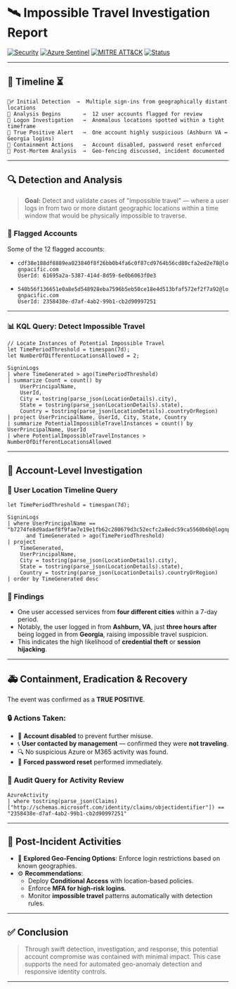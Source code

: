 # 🛰️ Impossible Travel Investigation Report

[![Security](https://img.shields.io/badge/Incident-Response-critical?style=flat&logo=datadog&color=red)](https://learn.microsoft.com/en-us/azure/sentinel/)
[![Azure Sentinel](https://img.shields.io/badge/Azure-Sentinel-blue?style=flat&logo=microsoftazure)](https://azure.microsoft.com/en-us/products/microsoft-sentinel/)
[![MITRE ATT&CK](https://img.shields.io/badge/MITRE-ATT%26CK-blueviolet?style=flat&logo=mitre)](https://attack.mitre.org/)
[![Status](https://img.shields.io/badge/Status-Resolved-brightgreen?style=flat&logo=checkmarx)]()

---

## 📅 Timeline ⏳

```text
🕵️‍♂️ Initial Detection  →  Multiple sign-ins from geographically distant locations
🔎 Analysis Begins       →  12 user accounts flagged for review
📍 Logon Investigation   →  Anomalous locations spotted within a tight timeframe
🚨 True Positive Alert   →  One account highly suspicious (Ashburn VA ↔ Georgia logins)
🚫 Containment Actions   →  Account disabled, password reset enforced
🧪 Post-Mortem Analysis  →  Geo-fencing discussed, incident documented
```

---

## 🔍 Detection and Analysis

> **Goal:** Detect and validate cases of "impossible travel" — where a user logs in from two or more distant geographic locations within a time window that would be physically impossible to traverse.

### 🚩 Flagged Accounts
Some of the 12 flagged accounts:

- `cdf38e188df8889ea023840f8f26bb0b4fa6c0f87cd9764b56cd80cfa2ed2e78@lognpacific.com`  
  `UserId: 61695a2a-5387-414d-8d59-6e0b6063f0e3`

- `540b56f136651e0a8e5d548928eba7596b5eb50ce18e4d513bfaf572ef2f7a92@lognpacific.com`  
  `UserId: 2358438e-d7af-4ab2-99b1-cb2d90997251`

---

### 📊 KQL Query: Detect Impossible Travel

```kql
// Locate Instances of Potential Impossible Travel
let TimePeriodThreshold = timespan(7d); 
let NumberOfDifferentLocationsAllowed = 2;

SigninLogs
| where TimeGenerated > ago(TimePeriodThreshold)
| summarize Count = count() by 
    UserPrincipalName, 
    UserId, 
    City = tostring(parse_json(LocationDetails).city), 
    State = tostring(parse_json(LocationDetails).state), 
    Country = tostring(parse_json(LocationDetails).countryOrRegion)
| project UserPrincipalName, UserId, City, State, Country
| summarize PotentialImpossibleTravelInstances = count() by UserPrincipalName, UserId
| where PotentialImpossibleTravelInstances > NumberOfDifferentLocationsAllowed
```

---

## 🧭 Account-Level Investigation

### 🎯 User Location Timeline Query

```kql
let TimePeriodThreshold = timespan(7d);

SigninLogs
| where UserPrincipalName == "b7274fe8d9adaef8f9fae7e19e1fb62c280679d3c52ecfc2a8edc59ca5560b6b@lognpacific.com"
      and TimeGenerated > ago(TimePeriodThreshold)
| project 
    TimeGenerated, 
    UserPrincipalName, 
    City = tostring(parse_json(LocationDetails).city), 
    State = tostring(parse_json(LocationDetails).state), 
    Country = tostring(parse_json(LocationDetails).countryOrRegion)
| order by TimeGenerated desc 
```

### 🧠 Findings

- One user accessed services from **four different cities** within a 7-day period.
- Notably, the user logged in from **Ashburn, VA**, just **three hours after** being logged in from **Georgia**, raising impossible travel suspicion.
- This indicates the high likelihood of **credential theft** or **session hijacking**.

---

## 🚑 Containment, Eradication & Recovery

The event was confirmed as a **TRUE POSITIVE**.

### 🔒 Actions Taken:

- 🚫 **Account disabled** to prevent further misuse.
- 📞 **User contacted by management** — confirmed they were **not traveling**.
- 🔍 No suspicious Azure or M365 activity was found.
- 🔁 **Forced password reset** performed immediately.

### 🧾 Audit Query for Activity Review

```kql
AzureActivity
| where tostring(parse_json(Claims)["http://schemas.microsoft.com/identity/claims/objectidentifier"]) == "2358438e-d7af-4ab2-99b1-cb2d90997251"
```

---

## 🧠 Post-Incident Activities

- 🧱 **Explored Geo-Fencing Options**: Enforce login restrictions based on known geographies.
- ⚙️ **Recommendations**:
  - Deploy **Conditional Access** with location-based policies.
  - Enforce **MFA for high-risk logins**.
  - Monitor **impossible travel** patterns automatically with detection rules.

---

## ✅ Conclusion

> Through swift detection, investigation, and response, this potential account compromise was contained with minimal impact. This case supports the need for automated geo-anomaly detection and responsive identity controls.

---
